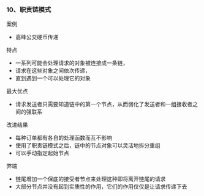 ### 10、职责链模式

案例
- 高峰公交硬币传递

特点
- 一系列可能会处理请求的对象被连接成一条链，
- 请求在这些对象之间依次传递，
- 直到遇到一个可以处理它的对象

最大优点
- 请求发送者只需要知道链中的第一个节点，从而弱化了发送者和一组接收者之间的强联系

改进结果
- 每种订单都有各自的处理函数而互不影响
- 使用了职责链模式之后，链中的节点对象可以灵活地拆分重组
- 可以手动指定起始节点

弊端
- 链尾增加一个保底的接受者节点来处理这种即将离开链尾的请求
- 大部分节点并没有起到实质性的作用，它们的作用仅仅是让请求传递下去
